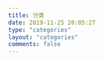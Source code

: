```yaml
---
title: 分类
date: 2019-11-25 20:05:27
type: "categories"
layout: "categories"
comments: false
---
```

